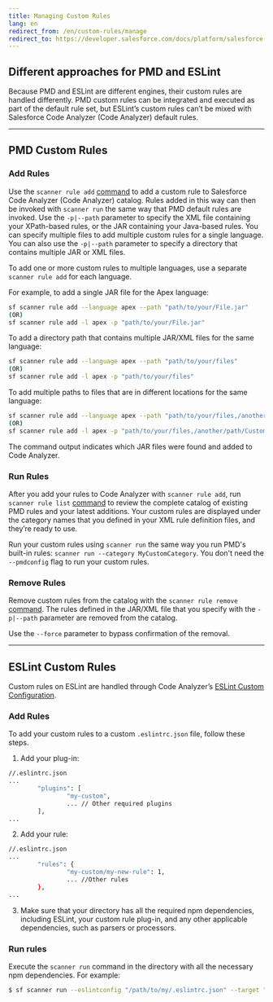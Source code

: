 ```yaml
---
title: Managing Custom Rules
lang: en
redirect_from: /en/custom-rules/manage
redirect_to: https://developer.salesforce.com/docs/platform/salesforce-code-analyzer/guide/custom-config.html
---
```


## Different approaches for PMD and ESLint

Because PMD and ESLint are different engines, their custom rules are handled differently. PMD custom rules can be integrated and executed as part of the default rule set, but ESLint’s custom rules can’t be mixed with Salesforce Code Analyzer (Code Analyzer) default rules. 

---

## PMD Custom Rules
### Add Rules

Use the ```scanner rule add``` [command](./en/v3.x/scanner-commands/add/) to add a custom rule to Salesforce Code Analyzer (Code Analyzer) catalog. Rules added in this way can then be invoked with ```scanner run``` the same way that PMD default rules are invoked. Use the ```-p|--path``` parameter to specify the XML file containing your XPath-based rules, or the JAR containing your Java-based rules. You can specify multiple files to add multiple custom rules for a single language. You can also use the ```-p|--path``` parameter to specify a directory that contains multiple JAR or XML files.

To add one or more custom rules to multiple languages, use a separate ```scanner rule add``` for each language.

For example, to add a single JAR file for the Apex language:

```bash
sf scanner rule add --language apex --path "path/to/your/File.jar"
(OR)
sf scanner rule add -l apex -p "path/to/your/File.jar"
```

To add a directory path that contains multiple JAR/XML files for the same language:

```bash
sf scanner rule add --language apex --path "path/to/your/files"
(OR)
sf scanner rule add -l apex -p "path/to/your/files"
```

To add multiple paths to files that are in different locations for the same language:

```bash
sf scanner rule add --language apex --path "path/to/your/files,/another/path/Custom.jar,/yet/another/jar/lib"
(OR)
sf scanner rule add -l apex -p "path/to/your/files,/another/path/Custom.jar,/yet/another/jar/lib"
```

The command output indicates which JAR files were found and added to Code Analyzer.

### Run Rules

After you add your rules to Code Analyzer with ```scanner rule add```, run ```scanner rule list``` [command](./en/v3.x/scanner-commands/list/) to review the complete catalog of existing PMD rules and your latest additions. Your custom rules are displayed under the category names that you defined in your XML rule definition files, and they’re ready to use.

Run your custom rules using `scanner run` the same way you run PMD's built-in rules: `scanner run --category MyCustomCategory`. You don't need the `--pmdconfig` flag to run your custom rules.

### Remove Rules

Remove custom rules from the catalog with the ```scanner rule remove``` [command](./en/v3.x/scanner-commands/remove/). The rules defined in the JAR/XML file that you specify with the ```-p|--path``` parameter are removed from the catalog.

Use the ``` --force ``` parameter to bypass confirmation of the removal.

---

## ESLint Custom Rules

Custom rules on ESLint are handled through Code Analyzer’s [ESLint Custom Configuration](./en/v3.x/custom-config/eslint/).

### Add Rules

To add your custom rules to a custom `.eslintrc.json` file, follow these steps.

1. Add your plug-in:
```bash
//.eslintrc.json
...
		"plugins": [
                "my-custom",
				... // Other required plugins
        ],
...
```

2. Add your rule:
```bash
//.eslintrc.json
...
		"rules": {
                "my-custom/my-new-rule": 1,
				... //Other rules
        },
...
```

3. Make sure that your directory has all the required npm dependencies, including ESLint, your custom rule plug-in, and any other applicable dependencies, such as parsers or processors.

### Run rules

Execute the `scanner run` command in the directory with all the necessary npm dependencies. For example:

```bash
$ sf scanner run --eslintconfig "/path/to/my/.eslintrc.json" --target "/path/to/target"
```
